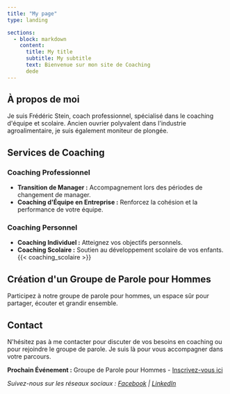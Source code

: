 ```yaml
---
title: "My page"
type: landing

sections:
  - block: markdown
    content: 
      title: My title
      subtitle: My subtitle
      text: Bienvenue sur mon site de Coaching
      dede
---
```


## À propos de moi

Je suis Frédéric Stein, coach professionnel, spécialisé dans le coaching d'équipe et scolaire. Ancien ouvrier polyvalent dans l'industrie agroalimentaire, je suis également moniteur de plongée.

## Services de Coaching

### Coaching Professionnel

- **Transition de Manager :** Accompagnement lors des périodes de changement de manager.
- **Coaching d'Équipe en Entreprise :** Renforcez la cohésion et la performance de votre équipe.

### Coaching Personnel

- **Coaching Individuel :** Atteignez vos objectifs personnels.
- **Coaching Scolaire :** Soutien au développement scolaire de vos enfants.
{{< coaching_scolaire >}}

## Création d'un Groupe de Parole pour Hommes

Participez à notre groupe de parole pour hommes, un espace sûr pour partager, écouter et grandir ensemble.

## Contact

N'hésitez pas à me contacter pour discuter de vos besoins en coaching ou pour rejoindre le groupe de parole. Je suis là pour vous accompagner dans votre parcours.

**Prochain Événement :** Groupe de Parole pour Hommes - [Inscrivez-vous ici](lien-vers-page-inscription)

*Suivez-nous sur les réseaux sociaux : [Facebook](lien-vers-page-facebook) | [LinkedIn](lien-vers-page-linkedin)*